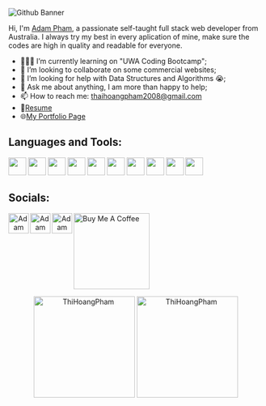 ![Github Banner](https://user-images.githubusercontent.com/88220398/145734562-e977ca1a-47cf-48cb-bc02-27f18754d1ed.png)

Hi, I'm [Adam Pham](https://raw.githack.com/ThiHoangPham/Coursework2.Adam/master/index.html), a passionate self-taught full stack web developer from Australia. I always try my best in every aplication of mine, make sure the codes are high in quality and readable for everyone.
  
- 👨🏽‍💻 I’m currently learning on "UWA Coding Bootcamp";
- 👯 I’m looking to collaborate on some commercial websites;
- 🤔 I’m looking for help with Data Structures and Algorithms 😭;
- 💬 Ask me about anything, I am more than happy to help;
- 📫 How to reach me: thaihoangpham2008@gmail.com
- 📝[Resume](https://thihoangpham.github.io/updated-portfolio-page-adam-homework8/resume.html)
- 🌐[My Portfolio Page](https://thihoangpham.github.io/updated-professional-materials/)

<h2>Languages and Tools:</h2>  
<p align="center>
  <img height="35" src="https://img.shields.io/badge/HTML5-E34F26?style=for-the-badge&logo=html5&logoColor=white">
  <img height="35" src="https://img.shields.io/badge/CSS3-1572B6?style=for-the-badge&logo=css3&logoColor=white">
  <img height="35" src="https://img.shields.io/badge/Sass-CC6699?style=for-the-badge&logo=sass&logoColor=white">
  <img height="35" src="https://img.shields.io/badge/React-20232A?style=for-the-badge&logo=react&logoColor=61DAFB">
  <img height="35" src="https://img.shields.io/badge/Handlebars.js-f0772b?style=for-the-badge&logo=handlebarsdotjs&logoColor=black">
  <img height="35" src="https://img.shields.io/badge/Node.js-339933?style=for-the-badge&logo=nodedotjs&logoColor=white">
  <img height="35" src="https://img.shields.io/badge/JavaScript-323330?style=for-the-badge&logo=javascript&logoColor=F7DF1E">
  <img height="35" src="https://img.shields.io/badge/MySQL-005C84?style=for-the-badge&logo=mysql&logoColor=white">
  <img height="35" src="https://img.shields.io/badge/MongoDB-4EA94B?style=for-the-badge&logo=mongodb&logoColor=white">
  <img height="35" src="https://img.shields.io/badge/Express.js-000000?style=for-the-badge&logo=express&logoColor=white">
  <img height="35" src="https://img.shields.io/badge/Heroku-430098?style=for-the-badge&logo=heroku&logoColor=white">
</p>
<h2>Socials:</h2>

<p align="center"><a href="https://twitter.com/AdamThaiHoang1">
  <img align="left" alt="Adam Pham Twitter" width="40px" src="https://cdn.jsdelivr.net/npm/simple-icons@v3/icons/twitter.svg" />
</a></p>
<p align="center"><a href="https://www.linkedin.com/in/thaihoangpham/">
  <img align="left" alt="Adam Pham LinkdeIN" width="40px" src="https://cdn.jsdelivr.net/npm/simple-icons@v3/icons/linkedin.svg" />
</a></p>
<p align="center"><a href="https://www.facebook.com/adamthaihoang/">
  <img align="left" alt="Adam Instagram" width="40px" src="https://cdn.jsdelivr.net/npm/simple-icons@v3/icons/facebook.svg" />
</a></p>
<p>
<a href="https://www.buymeacoffee.com/adampham123" target="_blank"><img src="https://cdn.buymeacoffee.com/buttons/v2/default-red.png" alt="Buy Me A Coffee" width="150" ></a>
</p>
<p align="center"> 
  <img height="200" src="https://github-readme-stats.vercel.app/api?username=ThiHoangPham&show_icons=true&theme=react" alt="ThiHoangPham" />
  <img height="200" src="https://github-readme-stats.vercel.app/api/top-langs/?username=ThiHoangPham&show_icons=true&theme=react" alt="ThiHoangPham" />
</p>
<p align="center"> 
  
</p>
